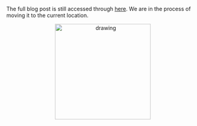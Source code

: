 The full blog post is still accessed through [here](https://www.1onepsilon.com/single-post/2017/05/21/Thinking-Optimization). We are in the process of moving it to the current location.

<center>
 <img class = "blog-inline-image" src="https://es-app.com/assets/QQQQ.jpg" alt="drawing" width="250px"/>
</center> 